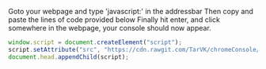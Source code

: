 Goto your webpage and type 'javascript:' in the addressbar
Then copy and paste the lines of code provided below
Finally hit enter, and click somewhere in the webpage, your console should now appear.

```js
window.script = document.createElement("script"); 
script.setAttribute("src", "https://cdn.rawgit.com/TarVK/chromeConsole/master/extensions/jsConsolePlugin/jsConsolePlugin.js"); 
document.head.appendChild(script);
```
